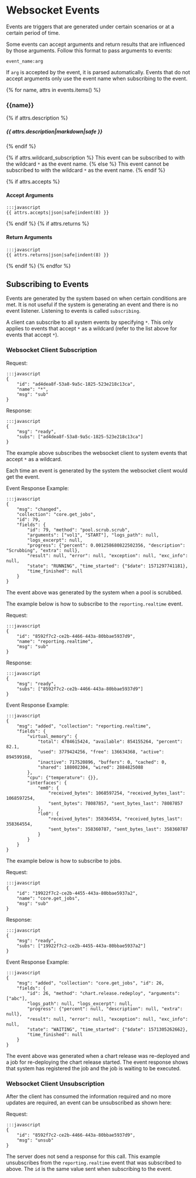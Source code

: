 # Websocket Events

Events are triggers that are generated under certain scenarios or at a certain period of time.

Some events can accept arguments and return results that are influenced by those arguments.
Follow this format to pass arguments to events:

`event_name:arg`

If  `arg` is accepted by the event, it is parsed automatically. Events that do not accept
arguments only use the event name when subscribing to the event.

{% for name, attrs in events.items() %}
### {{name}}
{% if attrs.description %}
#####  {{ attrs.description|markdown|safe }}
{% endif %}

{% if attrs.wildcard_subscription %}
This event can be subscribed to with the wildcard `*` as the event name.
{% else %}
This event cannot be subscribed to with the wildcard `*` as the event name.
{% endif %}

{% if attrs.accepts %}
#### Accept Arguments
    :::javascript
    {{ attrs.accepts|json|safe|indent(8) }}
{% endif %}
{% if attrs.returns %}
#### Return Arguments
    :::javascript
    {{ attrs.returns|json|safe|indent(8) }}
{% endif %}
{% endfor %}

## Subscribing to Events

Events are generated by the system based on when certain conditions are met. It is not useful
if the system is generating an event and there is no event listener. Listening to events 
is called `subscribing`.

A client can subscribe to all system events by specifying `*`. This only applies to events
that accept `*` as a wildcard (refer to the list above for events that accept `*`).

### Websocket Client Subscription

Request:

    :::javascript
    {
        "id": "ad4dea8f-53a8-9a5c-1825-523e218c13ca",
        "name": "*",
        "msg": "sub"
    }

Response:

    :::javascript
    {
        "msg": "ready",
        "subs": ["ad4dea8f-53a8-9a5c-1825-523e218c13ca"]
    }
 
The example above subscribes the websocket client to system events that accept `*` as a wildcard.

Each time an event is generated by the system the websocket client would get the event.

Event Response Example:

    :::javascript
    {
        "msg": "changed",
        "collection": "core.get_jobs",
        "id": 79,
        "fields": {
            "id": 79, "method": "pool.scrub.scrub",
            "arguments": ["vol1", "START"], "logs_path": null,
            "logs_excerpt": null,
            "progress": {"percent": 0.001258680822502356, "description": "Scrubbing", "extra": null},
            "result": null, "error": null, "exception": null, "exc_info": null,
            "state": "RUNNING", "time_started": {"$date": 1571297741181},
            "time_finished": null
        }
    }

The event above was generated by the system when a pool is scrubbed.

The example below is how to subscribe to the `reporting.realtime` event.

Request:

    :::javascript
    {
        "id": "8592f7c2-ce2b-4466-443a-80bbae5937d9",
        "name": "reporting.realtime",
        "msg": "sub"
    }

Response:

    :::javascript
    {
        "msg": "ready",
        "subs": ["8592f7c2-ce2b-4466-443a-80bbae5937d9"]
    }

Event Response Example:

    :::javascript
    {
        "msg": "added", "collection": "reporting.realtime",
        "fields": {
            "virtual_memory": {
                "total": 4784615424, "available": 854155264, "percent": 82.1,
                "used": 3779424256, "free": 136634368, "active": 894599168,
                "inactive": 717520896, "buffers": 0, "cached": 0,
                "shared": 188002304, "wired": 2884825088
            },
            "cpu": {"temperature": {}},
            "interfaces": {
                "em0": {
                    "received_bytes": 1068597254, "received_bytes_last": 1068597254,
                    "sent_bytes": 78087857, "sent_bytes_last": 78087857
                },
                "lo0": {
                    "received_bytes": 358364554, "received_bytes_last": 358364554,
                    "sent_bytes": 358360787, "sent_bytes_last": 358360787
                }
            }
        }
    }

The example below is how to subscribe to jobs.

Request:

    :::javascript
    {
        "id": "19922f7c2-ce2b-4455-443a-80bbae5937a2",
        "name": "core.get_jobs",
        "msg": "sub"
    }

Response:

    :::javascript
    {
        "msg": "ready",
        "subs": ["19922f7c2-ce2b-4455-443a-80bbae5937a2"]
    }

Event Response Example:

    :::javascript
    {
        "msg": "added", "collection": "core.get_jobs", "id": 26,
        "fields": {
            "id": 26, "method": "chart.release.redeploy", "arguments": ["abc"],
            "logs_path": null, "logs_excerpt": null,
            "progress": {"percent": null, "description": null, "extra": null},
            "result": null, "error": null, "exception": null, "exc_info": null,
            "state": "WAITING", "time_started": {"$date": 1571305262662},
            "time_finished": null
        }
    }

The event above was generated when a chart release was re-deployed and a job for re-deploying the chart release started.
The event response shows that system has registered the job and the job is waiting to be executed.

### Websocket Client Unsubscription

After the client has consumed the information required and no more updates are required,
an event can be unsubscribed as shown here:

Request:

    :::javascript
    {
        "id": "8592f7c2-ce2b-4466-443a-80bbae5937d9",
        "msg": "unsub"
    }

The server does not send a response for this call. This example unsubscribes
from the `reporting.realtime` event that was subscribed to above. The `id` is the same value
sent when subscribing to the event.
